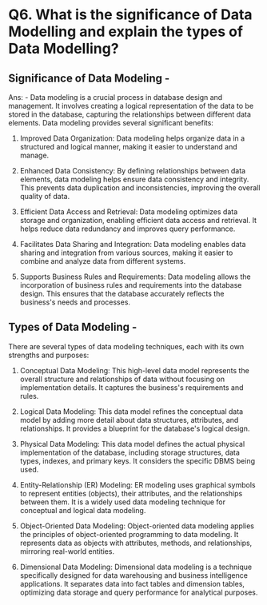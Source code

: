 # Q6. What is the significance of Data Modelling and explain the types of Data Modelling?

## Significance of Data Modeling -

Ans: - Data modeling is a crucial process in database design and management. It involves creating a logical representation of the data to be stored in the database, capturing the relationships between different data elements. Data modeling provides several significant benefits:

1. Improved Data Organization: Data modeling helps organize data in a structured and logical manner, making it easier to understand and manage.

2. Enhanced Data Consistency: By defining relationships between data elements, data modeling helps ensure data consistency and integrity. This prevents data duplication and inconsistencies, improving the overall quality of data.

3. Efficient Data Access and Retrieval: Data modeling optimizes data storage and organization, enabling efficient data access and retrieval. It helps reduce data redundancy and improves query performance.

4. Facilitates Data Sharing and Integration: Data modeling enables data sharing and integration from various sources, making it easier to combine and analyze data from different systems.

5. Supports Business Rules and Requirements: Data modeling allows the incorporation of business rules and requirements into the database design. This ensures that the database accurately reflects the business's needs and processes.

## Types of Data Modeling -

There are several types of data modeling techniques, each with its own strengths and purposes:

1. Conceptual Data Modeling: This high-level data model represents the overall structure and relationships of data without focusing on implementation details. It captures the business's requirements and rules.

2. Logical Data Modeling: This data model refines the conceptual data model by adding more detail about data structures, attributes, and relationships. It provides a blueprint for the database's logical design.

3. Physical Data Modeling: This data model defines the actual physical implementation of the database, including storage structures, data types, indexes, and primary keys. It considers the specific DBMS being used.

4. Entity-Relationship (ER) Modeling: ER modeling uses graphical symbols to represent entities (objects), their attributes, and the relationships between them. It is a widely used data modeling technique for conceptual and logical data modeling.

5. Object-Oriented Data Modeling: Object-oriented data modeling applies the principles of object-oriented programming to data modeling. It represents data as objects with attributes, methods, and relationships, mirroring real-world entities.

6. Dimensional Data Modeling: Dimensional data modeling is a technique specifically designed for data warehousing and business intelligence applications. It separates data into fact tables and dimension tables, optimizing data storage and query performance for analytical purposes.

